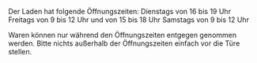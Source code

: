 Der Laden hat folgende Öffnungszeiten:
Dienstags von 16 bis 19 Uhr
Freitags von 9 bis 12 Uhr und von 15 bis 18 Uhr
Samstags von 9 bis 12 Uhr

Waren können nur während den Öffnungszeiten entgegen genommen werden. Bitte nichts außerhalb der Öffnungszeiten einfach vor die Türe stellen.
